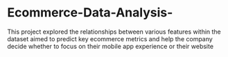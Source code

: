 # Ecommerce-Data-Analysis-
This project explored the relationships between various features within the dataset aimed to predict key ecommerce metrics and help the company decide whether to focus on their mobile app experience or their website
